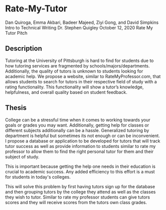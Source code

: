 # Rate-My-Tutor

Dan Quiroga, Emma Akbari, Badeer Majeed, Ziyi Gong, and David Simpkins
Intro to Technical Writing
Dr. Stephen Quigley
October 12, 2020
Rate My Tutor Pitch

## Description
Tutoring at the University of Pittsburgh is hard to find for students due to how tutoring services are fragmented by schools/majors/departments. Additionally, the quality of tutors is unknown to students looking for academic help. We propose a website, similar to RateMyProfessor.com, that allows students to search for tutors in their respective field of study with a rating functionality. This functionality will show a tutor’s knowledge, helpfulness, and overall quality based on student feedback.

## Thesis
College can be a stressful time when it comes to working towards your goals or grades you may want. Additionally, getting help for classes or different subjects additionally can be a hassle. Generalized tutoring by department is helpful but sometimes its not enough or can be inconvenient. I propose a database or application to be developed for tutors that will track tutor success as well as provide information to students similar to rate my professor to allow them to find the right personal tutor for them and their subject of study.

This is important because getting the help one needs in their education is crucial to academic success. Any added efficiency to this effort is a must for students in today's colleges.

This will solve this problem by first having tutors sign up for the database and then grouping tutors by the college they attend as well as the classes they wish to tutor. Similar to rate my professor students can give tutors scores and they will receive scores from the tutors own class grades.


